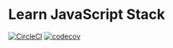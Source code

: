 # Learn JavaScript Stack

[![CircleCI](https://circleci.com/gh/WajeehZantout/learn-js-stack-part9.svg?style=svg)](https://circleci.com/gh/WajeehZantout/learn-js-stack-part9)
[![codecov](https://codecov.io/gh/WajeehZantout/learn-js-stack-part9/branch/master/graph/badge.svg)](https://codecov.io/gh/WajeehZantout/learn-js-stack-part9)
